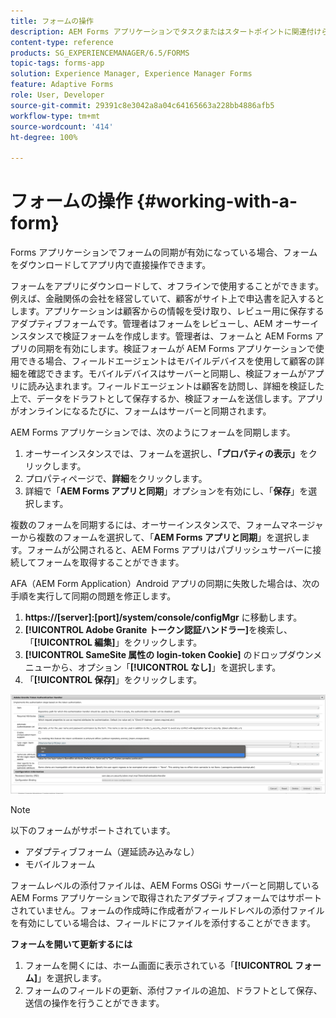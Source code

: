 ```yaml
---
title: フォームの操作
description: AEM Forms アプリケーションでタスクまたはスタートポイントに関連付けられているフォームを表示および更新する
content-type: reference
products: SG_EXPERIENCEMANAGER/6.5/FORMS
topic-tags: forms-app
solution: Experience Manager, Experience Manager Forms
feature: Adaptive Forms
role: User, Developer
source-git-commit: 29391c8e3042a8a04c64165663a228bb4886afb5
workflow-type: tm+mt
source-wordcount: '414'
ht-degree: 100%

---
```


# フォームの操作 {#working-with-a-form}

Forms アプリケーションでフォームの同期が有効になっている場合、フォームをダウンロードしてアプリ内で直接操作できます。

フォームをアプリにダウンロードして、オフラインで使用することができます。例えば、金融関係の会社を経営していて、顧客がサイト上で申込書を記入するとします。アプリケーションは顧客からの情報を受け取り、レビュー用に保存するアダプティブフォームです。管理者はフォームをレビューし、AEM オーサーインスタンスで検証フォームを作成します。管理者は、フォームと AEM Forms アプリの同期を有効にします。検証フォームが AEM Forms アプリケーションで使用できる場合、フィールドエージェントはモバイルデバイスを使用して顧客の詳細を確認できます。モバイルデバイスはサーバーと同期し、検証フォームがアプリに読み込まれます。フィールドエージェントは顧客を訪問し、詳細を検証した上で、データをドラフトとして保存するか、検証フォームを送信します。アプリがオンラインになるたびに、フォームはサーバーと同期されます。

AEM Forms アプリケーションでは、次のようにフォームを同期します。

1. オーサーインスタンスでは、フォームを選択し、**「プロパティの表示」**&#x200B;をクリックします。
1. プロパティページで、**詳細**&#x200B;をクリックします。
1. 詳細で「**AEM Forms アプリと同期**」オプションを有効にし、「**保存**」を選択します。

複数のフォームを同期するには、オーサーインスタンスで、フォームマネージャーから複数のフォームを選択して、「**AEM Forms アプリと同期**」を選択します。フォームが公開されると、AEM Forms アプリはパブリッシュサーバーに接続してフォームを取得することができます。

AFA（AEM Form Application）Android アプリの同期に失敗した場合は、次の手順を実行して同期の問題を修正します。

1. **https://[server]:[port]/system/console/configMgr** に移動します。
1. **[!UICONTROL Adobe Granite トークン認証ハンドラー]**&#x200B;を検索し、「**[!UICONTROL 編集]**」をクリックします。
1. **[!UICONTROL SameSite 属性の login-token Cookie]** のドロップダウンメニューから、オプション「**[!UICONTROL なし]**」を選択します。
1. 「**[!UICONTROL 保存]**」をクリックします。

![AFA Android アプリと画像を同期](/help/forms/using/assets/afaandroid.png)

>[!NOTE]
>
>以下のフォームがサポートされています。
>
>* アダプティブフォーム（遅延読み込みなし）
>* モバイルフォーム
>
>フォームレベルの添付ファイルは、AEM Forms OSGi サーバーと同期している AEM Forms アプリケーションで取得されたアダプティブフォームではサポートされていません。フォームの作成時に作成者がフィールドレベルの添付ファイルを有効にしている場合は、フィールドにファイルを添付することができます。


**フォームを開いて更新するには**

1. フォームを開くには、ホーム画面に表示されている「**[!UICONTROL フォーム]**」を選択します。
1. フォームのフィールドの更新、添付ファイルの追加、ドラフトとして保存、送信の操作を行うことができます。
